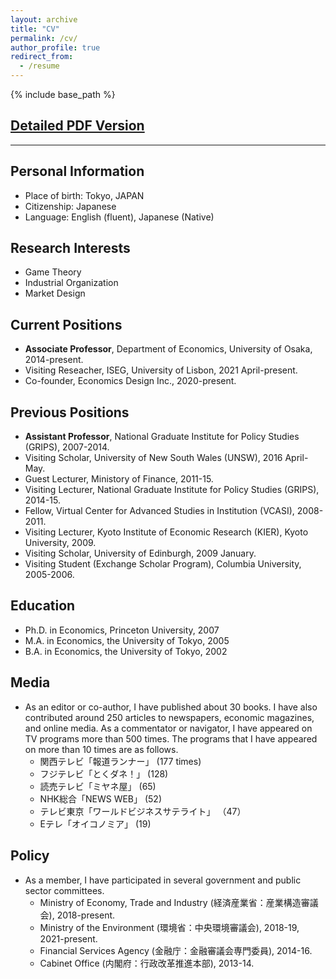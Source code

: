 ```yaml
---
layout: archive
title: "CV"
permalink: /cv/
author_profile: true
redirect_from:
  - /resume
---
```


{% include base_path %}

## [Detailed PDF Version](files/CV_20201211.pdf)

------

## Personal Information

* Place of birth: Tokyo, JAPAN 
* Citizenship: Japanese
* Language: English (fluent), Japanese (Native) 


## Research Interests

* Game Theory
* Industrial Organization
* Market Design


## Current Positions

* **Associate Professor**, Department of Economics, University of Osaka, 2014-present.
* Visiting Reseacher, ISEG, University of Lisbon, 2021 April-present.
* Co-founder, Economics Design Inc., 2020-present.


## Previous Positions

* **Assistant Professor**, National Graduate Institute for Policy Studies (GRIPS), 2007-2014.
* Visiting Scholar, University of New South Wales (UNSW), 2016 April-May.
* Guest Lecturer, Ministory of Finance, 2011-15.
* Visiting Lecturer, National Graduate Institute for Policy Studies (GRIPS), 2014-15.
* Fellow, Virtual Center for Advanced Studies in Institution (VCASI), 2008-2011.
* Visiting Lecturer, Kyoto Institute of Economic Research (KIER), Kyoto University, 2009.
* Visiting Scholar, University of Edinburgh, 2009 January.
* Visiting Student (Exchange Scholar Program), Columbia University, 2005-2006.


## Education

* Ph.D. in Economics, Princeton University, 2007 
* M.A. in Economics, the University of Tokyo, 2005 
* B.A. in Economics, the University of Tokyo, 2002 


## Media

* As an editor or co-author, I have published about 30 books. I have also contributed around 250 articles to newspapers, economic magazines, and online media. As a commentator or navigator, I have appeared on TV programs more than 500 times. The programs that I have appeared on more than 10 times are as follows.
  * 関西テレビ「報道ランナー」 (177 times)
  * フジテレビ「とくダネ！」 (128)
  * 読売テレビ「ミヤネ屋」 (65)
  * NHK総合「NEWS WEB」 (52) 
  * テレビ東京「ワールドビジネスサテライト」 （47）
  * Eテレ「オイコノミア」 (19)


## Policy 

* As a member, I have participated in several government and public sector committees. 
  * Ministry of Economy, Trade and Industry (経済産業省：産業構造審議会), 2018-present. 
  * Ministry of the Environment (環境省：中央環境審議会), 2018-19, 2021-present.
  * Financial Services Agency (金融庁：金融審議会専門委員), 2014-16. 
  * Cabinet Office (内閣府：行政改革推進本部), 2013-14. 
